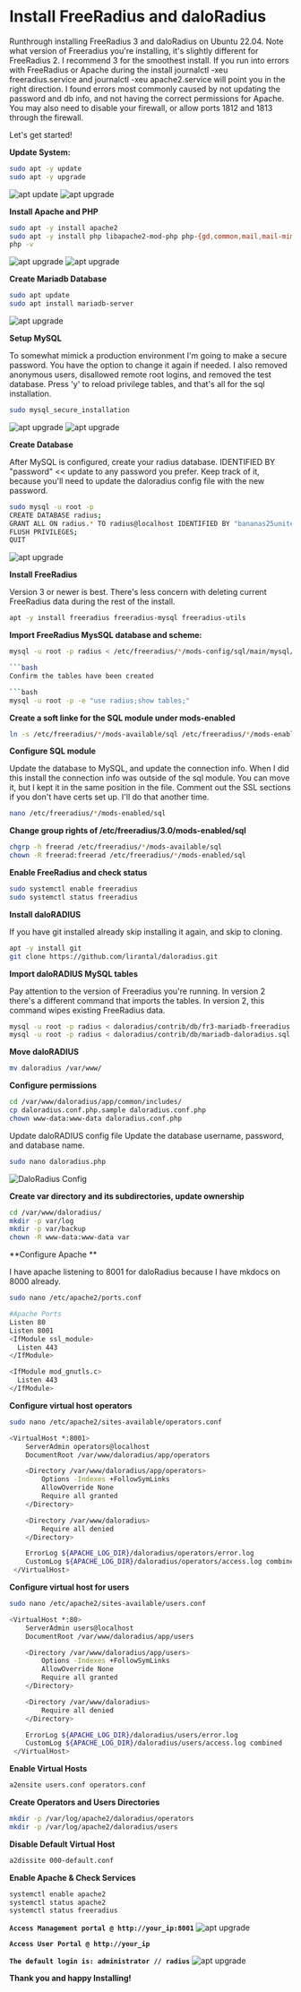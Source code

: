 
# Install FreeRadius and daloRadius

Runthrough installing FreeRadius 3 and daloRadius on Ubuntu 22.04. Note what version of Freeradius you're installing, it's slightly
different for FreeRadius 2. I recommend 3 for the smoothest install. If you run into errors with FreeRadius or Apache during
the install journalctl -xeu freeradius.service and journalctl -xeu apache2.service will point you in the right direction. 
I found errors most commonly caused by not updating the password and db info, and not having the correct permissions for 
Apache. You may also need to disable your firewall, or allow ports 1812 and 1813 through the firewall.  

Let's get started!

**Update System:**

```bash
sudo apt -y update
sudo apt -y upgrade
```
![apt update](../images/apt_update.png)
![apt upgrade](../images/apt_upgr.png)

**Install Apache and PHP**

```bash
sudo apt -y install apache2
sudo apt -y install php libapache2-mod-php php-{gd,common,mail,mail-mime,mysql,pear,db,mbstring,xml,curl}
php -v
```
![apt upgrade](../images/apt_apach.png)
![apt upgrade](../images/apt_php.png)

**Create Mariadb Database**

```bash
sudo apt update
sudo apt install mariadb-server
```
![apt upgrade](../images/install_mariadb.png)

**Setup MySQL**

To somewhat mimick a production environment I'm going to make a secure password. You have the
option to change it again if needed. I also removed anonymous users, disallowed remote root
logins, and removed the test database. Press 'y' to reload privilege tables, and that's all for the sql installation. 
```bash
sudo mysql_secure_installation
```
![apt upgrade](../images/sql_setup1.png)
![apt upgrade](../images/sql_setup2.png)

**Create Database**

After MySQL is configured, create your radius database. IDENTIFIED BY "password" << update to any password you prefer.
 Keep track of it, because you'll need to update the daloradius config file with the new password. 

```bash
sudo mysql -u root -p
CREATE DATABASE radius;
GRANT ALL ON radius.* TO radius@localhost IDENTIFIED BY "bananas25unite";
FLUSH PRIVILEGES;
QUIT
```
![apt upgrade](../images/radtable_sql.png)

**Install FreeRadius**

Version 3 or newer is best. There's less concern with deleting current FreeRadius data during
the rest of the install. 

```bash
apt -y install freeradius freeradius-mysql freeradius-utils

```

**Import FreeRadius MysSQL database and scheme:**

```bash
mysql -u root -p radius < /etc/freeradius/*/mods-config/sql/main/mysql/schema.sql

```bash
Confirm the tables have been created

```bash
mysql -u root -p -e "use radius;show tables;"
```

**Create a soft linke for the SQL module under mods-enabled**

```bash
ln -s /etc/freeradius/*/mods-available/sql /etc/freeradius/*/mods-enabled/
```

**Configure SQL module** 

Update the database to MySQL, and  update the connection info. When I did this install the connection info was outside of the sql module. You can move it, but I 
kept it in the same position in the file. Comment out the  SSL sections if you don't have certs set up. I'll do that another time.  

```bash
nano /etc/freeradius/*/mods-enabled/sql
```

**Change group rights of /etc/freeradius/3.0/mods-enabled/sql**

```bash
chgrp -h freerad /etc/freeradius/*/mods-available/sql
chown -R freerad:freerad /etc/freeradius/*/mods-enabled/sql
```

**Enable FreeRadius and check status**

```bash
sudo systemctl enable freeradius
sudo systemctl status freeradius
```

**Install daloRADIUS**

If you have git installed already skip installing it again, and skip to cloning.

```bash
apt -y install git
git clone https://github.com/lirantal/daloradius.git
```

**Import daloRADIUS MySQL tables**

Pay attention to the version of Freeradius you're running. In version 2 there's a different command
that imports the tables. In version 2, this command wipes existing FreeRadius data.

```bash
mysql -u root -p radius < daloradius/contrib/db/fr3-mariadb-freeradius.sql
mysql -u root -p radius < daloradius/contrib/db/mariadb-daloradius.sql
```
**Move daloRADIUS** 
```bash
mv daloradius /var/www/
```
**Configure permissions**
```bash
cd /var/www/daloradius/app/common/includes/
cp daloradius.conf.php.sample daloradius.conf.php
chown www-data:www-data daloradius.conf.php
```
Update daloRADIUS config file
Update the database username, password, and database name. 
```bash
sudo nano daloradius.php
```
![DaloRadius Config](../images/dalo_config.png)

**Create var directory and its subdirectories, update ownership**
```bash
cd /var/www/daloradius/
mkdir -p var/log
mkdir -p var/backup
chown -R www-data:www-data var
```

**Configure Apache **

I have apache listening to 8001 for daloRadius because I have mkdocs on 8000 already. 

```bash
sudo nano /etc/apache2/ports.conf

#Apache Ports 
Listen 80
Listen 8001
<IfModule ssl_module>
  Listen 443
</IfModule>

<IfModule mod_gnutls.c>
  Listen 443
</IfModule>
```
**Configure virtual host operators**

```bash
sudo nano /etc/apache2/sites-available/operators.conf

<VirtualHost *:8001>
    ServerAdmin operators@localhost
    DocumentRoot /var/www/daloradius/app/operators

    <Directory /var/www/daloradius/app/operators>
        Options -Indexes +FollowSymLinks
        AllowOverride None
        Require all granted
    </Directory>

    <Directory /var/www/daloradius>
        Require all denied
    </Directory>

    ErrorLog ${APACHE_LOG_DIR}/daloradius/operators/error.log
    CustomLog ${APACHE_LOG_DIR}/daloradius/operators/access.log combined
 </VirtualHost>
```
**Configure virtual host for users**

```bash
sudo nano /etc/apache2/sites-available/users.conf

<VirtualHost *:80>
    ServerAdmin users@localhost
    DocumentRoot /var/www/daloradius/app/users

    <Directory /var/www/daloradius/app/users>
        Options -Indexes +FollowSymLinks
        AllowOverride None
        Require all granted
    </Directory>

    <Directory /var/www/daloradius>
        Require all denied
    </Directory>

    ErrorLog ${APACHE_LOG_DIR}/daloradius/users/error.log
    CustomLog ${APACHE_LOG_DIR}/daloradius/users/access.log combined
 </VirtualHost>
```
**Enable Virtual Hosts**

```bash
a2ensite users.conf operators.conf
```

**Create Operators and Users Directories**

```bash
mkdir -p /var/log/apache2/daloradius/operators
mkdir -p /var/log/apache2/daloradius/users

```
**Disable Default Virtual Host**

```bash
a2dissite 000-default.conf
```
**Enable Apache & Check Services**

```bash
systemctl enable apache2
systemctl status apache2
systemctl status freeradius

```

**`Access Management portal @ http://your_ip:8001`**
![apt upgrade](../images/Login.png)

**`Access User Portal @ http://your_ip`**

**`The default login is: administrator // radius`** 
![apt upgrade](../images/Dashboard.png)

**Thank you and happy Installing!**
